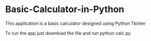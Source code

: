 # Basic-Calculator-in-Python
This application is a basic calculator designed using Python Tkinter

To run the app just download the file and run python calc.py
